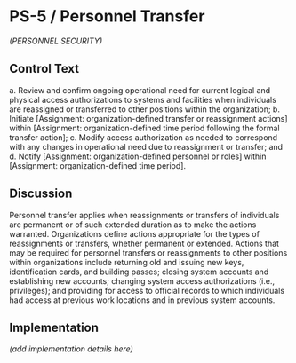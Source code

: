 # PS-5 / Personnel Transfer

_(PERSONNEL SECURITY)_

## Control Text


a. Review and confirm ongoing operational need for current logical and physical access authorizations to systems and facilities when individuals are reassigned or transferred to other positions within the organization;
b. Initiate [Assignment: organization-defined transfer or reassignment actions] within [Assignment: organization-defined time period following the formal transfer action];
c. Modify access authorization as needed to correspond with any changes in operational need due to reassignment or transfer; and
d. Notify [Assignment: organization-defined personnel or roles] within [Assignment: organization-defined time period].

## Discussion

Personnel transfer applies when reassignments or transfers of individuals are permanent or of such extended duration as to make the actions warranted. Organizations define actions appropriate for the types of reassignments or transfers, whether permanent or extended. Actions that may be required for personnel transfers or reassignments to other positions within organizations include returning old and issuing new keys, identification cards, and building passes; closing system accounts and establishing new accounts; changing system access authorizations (i.e., privileges); and providing for access to official records to which individuals had access at previous work locations and in previous system accounts.

## Implementation

_(add implementation details here)_